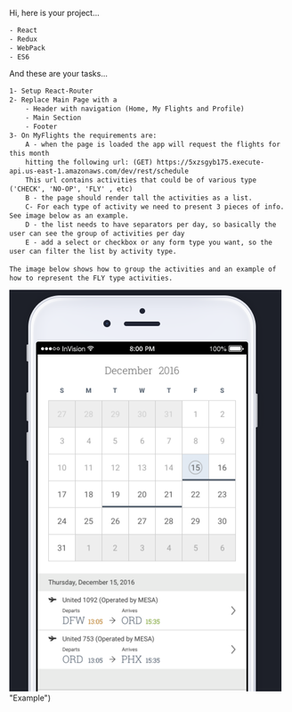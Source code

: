 Hi, here is your project...

    - React
    - Redux
    - WebPack
    - ES6

And these are your tasks...

    1- Setup React-Router
    2- Replace Main Page with a 
        - Header with navigation (Home, My Flights and Profile)
        - Main Section
        - Footer
    3- On MyFlights the requirements are:
        A - when the page is loaded the app will request the flights for this month 
        hitting the following url: (GET) https://5xzsgyb175.execute-api.us-east-1.amazonaws.com/dev/rest/schedule
        This url contains activities that could be of various type ('CHECK', 'NO-OP', 'FLY' , etc)
        B - the page should render tall the activities as a list. 
        C- For each type of activity we need to present 3 pieces of info. See image below as an example.
        D - the list needs to have separators per day, so basically the user can see the group of activities per day
        E - add a select or checkbox or any form type you want, so the user can filter the list by activity type. 

    The image below shows how to group the activities and an example of how to represent the FLY type activities.

![Example](https://github.com/sesteva/jan2017/blob/master/mock.tiff?raw=true) "Example")
